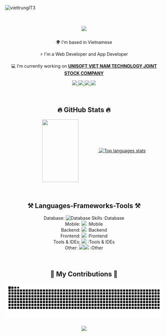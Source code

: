 <!-- *NOTE:  [github-readme-stats](https://github.com/anuraghazra/github-readme-stats)* -->
<p align="left"> <img src="https://komarev.com/ghpvc/?username=viettrungIT3&label=Views&color=blue&style=plastic" alt="viettrungIT3" /> </p>

<h1 align="center">
  <a href="https://www.facebook.com/viettrungIT3">
    <img src="https://readme-typing-svg.herokuapp.com/?font=Righteous&size=35&center=true&vCenter=true&width=500&height=70&duration=10000&lines=👋+I'm+Nguyen+Viet+Trung+(Harry.T)!;" />
  </a>
</h1>

<div align="center">

  🌍 I'm based in Vietnamese

  ⚡ I'm a Web Developer and App Developer

  💻 I’m currently working on [**UNISOFT VIET NAM TECHNOLOGY JOINT STOCK COMPANY**](https://unisoftvietnam.com/)

 </div>

 <div align="center"> 
  <a href="mailto:[viettrungcntt03@gmail.com]">
    <img src="https://img.shields.io/badge/Gmail-333333?style=for-the-badge&logo=gmail&logoColor=red" />
  </a>
  <a href="https://www.facebook.com/viettrungIT3" target="_blank">
    <img src="https://img.shields.io/badge/-Facebook-1877f2?style=for-the-badge&logo=facebook&logoColor=white" target="_blank" />
  </a>
  <a href="https://viettrungIT3.github.io/" target="_blank">
     <img src="https://img.shields.io/badge/Portfolio-FF5722?style=for-the-badge&logo=todoist&logoColor=white" target="_blank" /> 
  </a>
   <a href="https://codeium.com/profile/viettrungit3" target="_blank">
     <img src="https://img.shields.io/badge/Codeium-09B6A2?style=for-the-badge&logo=todoist&logoColor=white" target="_blank" /> 
  </a>
</div>

<br />
<br />

<div align="center">
  <h2>🔥 GitHub Stats 🔥</h2>
  <a href="https://github.com/viettrungIT3">
    <img align="center" width="48%" height=200 src="https://github-readme-stats.vercel.app/api?username=viettrungIT3&show_icons=true&include_all_commits=true&count_private=true&cache_seconds=1800&icon_color=2d77dc&title_color=0973DA&text_color=0973DA&bg_color=transparent" />
    <!-- <img align="center" width="50%" src="https://github-readme-stats.vercel.app/api?username=viettrungIT3&langs_count=8&theme=dark&show_icons=true&cache_seconds=1800&icon_color=2d77dc&title_color=2d77dc&text_color=ffffff&bg_color=0d1117"> -->
  </a>
  <a href="https://github.com/viettrungIT3">
    <img align="center" height=200 alt="Top languages stats" src="https://github-readme-stats.anuraghazra1.vercel.app/api/top-langs/?username=viettrungIT3&langs_count=6&layout=compact&icon_color=2d77dc&title_color=2d77dc&text_color=2d77dc&bg_color=transparent" />
  </a>
</div>

<br />
<br />

<div align="center">
  <h2>⚒️ Languages-Frameworks-Tools ⚒️</h2>
  Database: <img src="https://skillicons.dev/icons?i=mysql,sqlite" alt="Database Skills" height=50 /> :Database<br>
  Mobile: <img src="https://skillicons.dev/icons?i=flutter,dart,apple,gcp,firebase" height=50 /> :Mobile<br>
  Backend: <img src="https://skillicons.dev/icons?i=php,java,javascript,codeIgniter,laravel,spring,nodejs,mysql" height=50 /> :Backend<br>
  Frontend: <img src="https://skillicons.dev/icons?i=php,js,html,css,sass,less,tailwind,bootstrap,jquery,nextjs,react,wordpress" height=50 /> :Frontend<br>
  Tools & IDEs: <img src="https://skillicons.dev/icons?i=git,github,gitlab,vscode,visualstudio,androidstudio,idea,eclipse,postman,docker,figma" height=50 /> :Tools & IDEs<br>
  Other: <img src="https://cdn.jsdelivr.net/gh/walkxcode/dashboard-icons/svg/apple.svg" height=50 /><img src="https://skillicons.dev/icons?i=windows,linux,vim,bash,powershell,cloudflare" height=50 /> :Other<br>
</div>

<br />
<br />

<div align="center">
  <h2>🐍 My Contributions 🐍</h2>

  ![Snake animation      ](https://github.com/viettrungIT3/viettrungIT3/blob/output/github-contribution-grid-snake.svg)

</div>

<h3 align="center">
    <img src="https://readme-typing-svg.herokuapp.com/?font=Righteous&size=25&center=true&vCenter=true&width=500&height=70&duration=4000&lines=Thanks+for+visiting!+✌️;">
</h3>

<!--
**viettrungIT3/viettrungIT3** is a ✨ _special_ ✨ repository because its `README.md` (this file) appears on your GitHub profile.

Here are some ideas to get you started:

- 🔭 I’m currently working on ...
- 🌱 I’m currently learning ...
- 👯 I’m looking to collaborate on ...
- 🤔 I’m looking for help with ...
- 💬 Ask me about ...
- 📫 How to reach me: ...
- 😄 Pronouns: ...
- ⚡ Fun fact: ...
-->

[gmail]: viettrungcntt03@gmail.com
[website]: https://www.facebook.com/viettrungIT3
[instagram]: https://www.instagram.com/viettrung.1508
[linkedin]: https://www.linkedin.com
[facebook]: https://www.facebook.com/viettrungIT3
